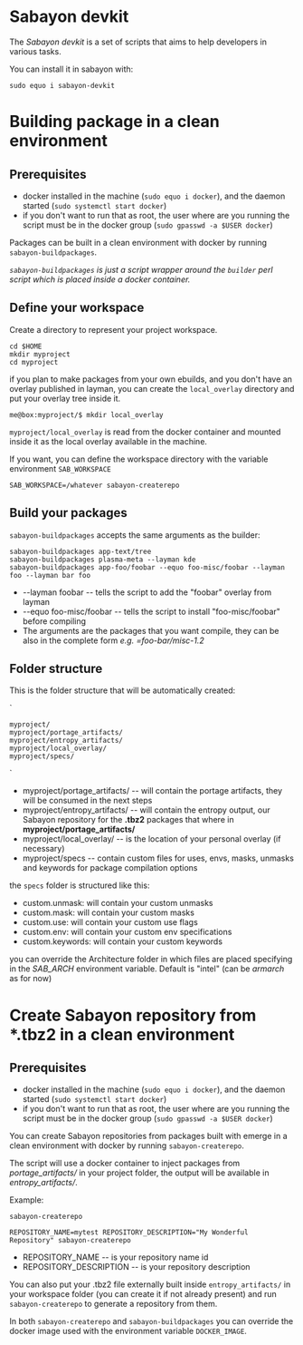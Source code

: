 # Sabayon devkit

The *Sabayon devkit* is a set of scripts that aims to help developers in various tasks.

You can install it in sabayon with:

`
sudo equo i sabayon-devkit
`

# Building package in a clean environment

## Prerequisites

* docker installed in the machine (`sudo equo i docker`), and the daemon started (`sudo systemctl start docker`)
* if you don't want to run that as root, the user where are you running the script must be in the docker group (`sudo gpasswd -a $USER docker`)

Packages can be built in a clean environment with docker by running `sabayon-buildpackages`.

*`sabayon-buildpackages` is just a script wrapper around the `builder` perl script which is placed inside a docker container.*

## Define your workspace

Create a directory to represent your project workspace.



    cd $HOME
    mkdir myproject
    cd myproject


if you plan to make packages from your own ebuilds, and you don't have an overlay published in layman, you can create the `local_overlay` directory and put your overlay tree inside it.



    me@box:myproject/$ mkdir local_overlay


`myproject/local_overlay` is read from the docker container and mounted inside it as the local overlay available in the machine.

If you want, you can define the workspace directory with the variable environment `SAB_WORKSPACE`

`SAB_WORKSPACE=/whatever sabayon-createrepo`

## Build your packages

`sabayon-buildpackages` accepts the same arguments as the builder:


    sabayon-buildpackages app-text/tree
    sabayon-buildpackages plasma-meta --layman kde
    sabayon-buildpackages app-foo/foobar --equo foo-misc/foobar --layman foo --layman bar foo


* --layman foobar -- tells the script to add the "foobar" overlay from layman 
* --equo foo-misc/foobar -- tells the script to install "foo-misc/foobar" before compiling
* The arguments are the packages that you want compile, they can be also in the complete form *e.g. =foo-bar/misc-1.2*


## Folder structure

This is the folder structure that will be automatically created:

`

    myproject/ 
    myproject/portage_artifacts/
    myproject/entropy_artifacts/
    myproject/local_overlay/
    myproject/specs/
`

* myproject/portage\_artifacts/ -- will contain the portage artifacts, they will be consumed in the next steps
* myproject/entropy\_artifacts/ -- will contain the entropy output, our Sabayon repository for the **.tbz2** packages that where in **myproject/portage_artifacts/**
* myproject/local_overlay/ -- is the location of your personal overlay (if necessary)
* myproject/specs -- contain custom files for uses, envs, masks, unmasks and keywords for package compilation options

the `specs` folder is structured like this:

- custom.unmask: will contain your custom unmasks
- custom.mask: will contain your custom masks
- custom.use: will contain your custom use flags
- custom.env: will contain your custom env specifications
- custom.keywords: will contain your custom keywords

you can override the Architecture folder in which files are placed specifying in the *SAB_ARCH* environment variable. Default is "intel" (can be *armarch* as for now)

# Create Sabayon repository from \*.tbz2 in a clean environment

## Prerequisites

* docker installed in the machine (`sudo equo i docker`), and the daemon started (`sudo systemctl start docker`)
* if you don't want to run that as root, the user where are you running the script must be in the docker group (`sudo gpasswd -a $USER docker`)

You can create Sabayon repositories from packages built with emerge in a clean environment with docker by running `sabayon-createrepo`.

The script will use a docker container to inject packages from  *portage_artifacts/*  in your project folder, the output will be available in *entropy_artifacts/*.

Example:

    sabayon-createrepo

    REPOSITORY_NAME=mytest REPOSITORY_DESCRIPTION="My Wonderful Repository" sabayon-createrepo
    
* REPOSITORY_NAME -- is your repository name id
* REPOSITORY_DESCRIPTION -- is your repository description

You can also put your .tbz2 file externally built inside `entropy_artifacts/` in your workspace folder (you can create it if not already present)  and run `sabayon-createrepo` to generate a repository from them.

In both `sabayon-createrepo` and `sabayon-buildpackages` you can override the docker image used with the environment variable `DOCKER_IMAGE`.
